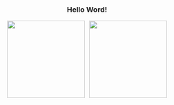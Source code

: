 
<h3 align="center">Hello Word!</h3>

<div align="center" style="display: flex; justify-content: center; gap: 10px;">
  <img height="180em" src="https://github-readme-stats.vercel.app/api?username=thegabstack&show_icons=true&count_private=true&theme=radical&rank_icon=github" />
  <img height="180em" src="https://github-readme-stats.vercel.app/api/top-langs/?username=thegabstack&layout=compact&theme=radical" />
</div>
